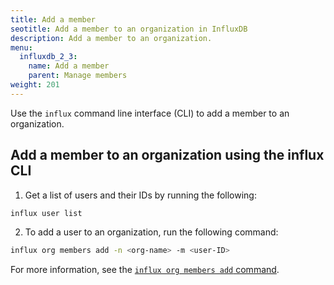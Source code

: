 ```yaml
---
title: Add a member
seotitle: Add a member to an organization in InfluxDB
description: Add a member to an organization.
menu:
  influxdb_2_3:
    name: Add a member
    parent: Manage members
weight: 201
---
```


Use the `influx` command line interface (CLI) to add a member to an organization.

<!-- ## Add a member to an organization in the InfluxDB UI

1. In the navigation menu on the left, select **Org (Organization)** > **Members**.

    {{< nav-icon "org" >}}

_Complete content coming soon_ -->

## Add a member to an organization using the influx CLI

1. Get a list of users and their IDs by running the following:

```sh
influx user list
```

2. To add a user to an organization, run the following command:

```sh
influx org members add -n <org-name> -m <user-ID>
```

For more information, see the [`influx org members add` command](/influxdb/v2.2/reference/cli/influx/org/members/add).
